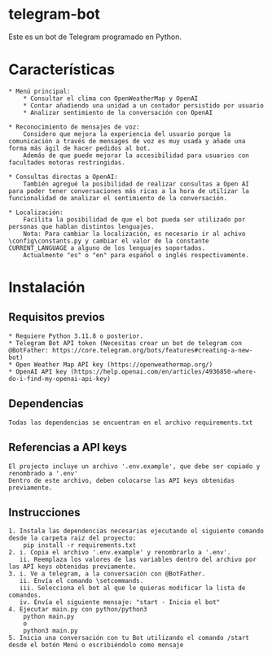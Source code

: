# telegram-bot
Este es un bot de Telegram programado en Python. 

# Características
    * Menú principal:
        * Consultar el clima con OpenWeatherMap y OpenAI
        * Contar añadiendo una unidad a un contador persistido por usuario
        * Analizar sentimiento de la conversación con OpenAI
    
    * Reconocimiento de mensajes de voz:
        Considero que mejora la experiencia del usuario porque la comunicación a través de mensages de voz es muy usada y añade una forma más ágil de hacer pedidos al bot. 
        Además de que puede mejorar la accesibilidad para usuarios con facultades motoras restringidas. 
    
    * Consultas directas a OpenAI:
        También agregué la posibilidad de realizar consultas a Open AI para poder tener conversaciones más ricas a la hora de utilizar la funcionalidad de analizar el sentimiento de la conversación. 
    
    * Localización:
        Facilita la posibilidad de que el bot pueda ser utilizado por personas que hablan distintos lenguajes.
        Nota: Para cambiar la localización, es necesario ir al achivo \config\constants.py y cambiar el valor de la constante CURRENT_LANGUAGE a alguno de los lenguajes soportados.
        Actualmente "es" o "en" para español o inglés respectivamente.


# Instalación
## Requisitos previos
    * Requiere Python 3.11.8 o posterior.
    * Telegram Bot API token (Necesitas crear un bot de telegram con @BotFather: https://core.telegram.org/bots/features#creating-a-new-bot)
    * Open Weather Map API key (https://openweathermap.org/)
    * OpenAI API key (https://help.openai.com/en/articles/4936850-where-do-i-find-my-openai-api-key)

## Dependencias
    Todas las dependencias se encuentran en el archivo requirements.txt

## Referencias a API keys
    El projecto incluye un archivo '.env.example', que debe ser copiado y renombrado a '.env'
    Dentro de este archivo, deben colocarse las API keys obtenidas previamente.

## Instrucciones
    1. Instala las dependencias necesarias ejecutando el siguiente comando desde la carpeta raiz del proyecto:
        pip install -r requirements.txt
    2. i. Copia el archivo '.env.example' y renombrarlo a '.env'.
       ii. Reemplaza los valores de las variables dentro del archivo por las API keys obtenidas previamente.
    3. i. Ve a telegram, a la conversación con @BotFather.
       ii. Envía el comando \setcommands.
       iii. Selecciona el bot al que le quieras modificar la lista de comandos.
       iv. Envía el siguiente mensaje: "start - Inicia el bot"
    4. Ejecutar main.py con python/python3
        python main.py
        o
        python3 main.py
    5. Inicia una conversación con tu Bot utilizando el comando /start desde el botón Menú o escribiéndolo como mensaje
    

